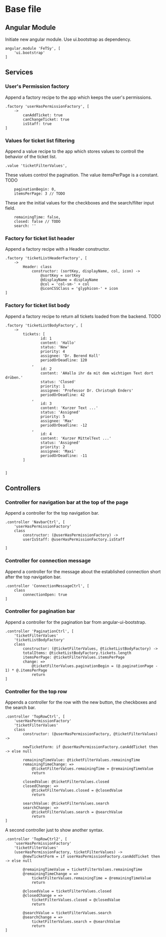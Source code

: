 # Base file

## Angular Module

Initiate new angular module. Use ui.bootstrap as dependency.

    angular.module 'FeTSy', [
        'ui.bootstrap'
    ]


## Services

### User's Permission factory

Append a factory recipe to the app which keeps the user's permissions.

    .factory 'userHasPermissionFactory', [
        ->
            canAddTicket: true
            canChangeTicket: true
            isStaff: true
    ]


### Values for ticket list filtering

Append a value recipe to the app which stores values to controll the
behavior of the ticket list.

    .value 'ticketFilterValues',

These values control the pagination. The value itemsPerPage is a constant.
TODO

        paginationBegin: 0,
        itemsPerPage: 3 // TODO

These are the initial values for the checkboxes and the search/filter input
field.

        remainingTime: false,
        closed: false // TODO
        search: ''


### Factory for ticket list header

Append a factory recipe with a Header constructor.

    .factory 'ticketListHeaderFactory', [
        ->
            Header: class
                constructor: (sortKey, displayName, col, icon) ->
                    @sortKey = sortKey
                    @displayName = displayName
                    @col = 'col-sm-' + col
                    @iconCSSClass = 'glyphicon-' + icon
    ]


### Factory for ticket list body

Append a factory recipe to return all tickets loaded from the backend. TODO

    .factory 'ticketListBodyFactory', [
        ->
            tickets: [
                    id: 1
                    content: 'Hallo'
                    status: 'New'
                    priority: 4
                    assignee: 'Dr. Berend Koll'
                    periodOrDeadline: 120
                ,
                    id: 2
                    content: 'AHallo ihr da mit dem wichtigen Text dort drüben.'
                    status: 'Closed'
                    priority: 1
                    assignee: 'Professor Dr. Christoph Enders'
                    periodOrDeadline: 42
                ,
                    id: 3
                    content: 'Kurzer Text ...'
                    status: 'Assigned'
                    priority: 5
                    assignee: 'Max'
                    periodOrDeadline: -12
                ,
                    id: 4
                    content: 'Kurzer MittelText ...'
                    status: 'Assigned'
                    priority: 2
                    assignee: 'Maxi'
                    periodOrDeadline: -11
            ]


    ]


## Controllers

### Controller for navigation bar at the top of the page

Append a controller for the top navigation bar.

    .controller 'NavbarCtrl', [
        'userHasPermissionFactory'
        class
            constructor: (@userHasPermissionFactory) ->
            userIsStaff: @userHasPermissionFactory.isStaff

    ]


### Controller for connection message

Append a controller for the message about the established connection short
after the top navigation bar.

    .controller 'ConnectionMessageCtrl', [
        class
            connectionOpen: true
    ]


### Controller for pagination bar

Append a controller for the pagination bar from angular-ui-bootstrap.

    .controller 'PaginationCtrl', [
        'ticketFilterValues'
        'ticketListBodyFactory'
        class
            constructor: (@ticketFilterValues, @ticketListBodyFactory) ->
            totalItems: @ticketListBodyFactory.tickets.length
            itemsPerPage: @ticketFilterValues.itemsPerPage
            change: =>
                @ticketFilterValues.paginationBegin = (@.paginationPage - 1) * @.itemsPerPage
                return
    ]


### Controller for the top row

Appends a controller for the row with the new button, the checkboxes and
the search bar.

    .controller 'TopRowCtrl', [
        'userHasPermissionFactory'
        'ticketFilterValues'
        class
            constructor: (@userHasPermissionFactory, @ticketFilterValues) ->

            newTicketForm: if @userHasPermissionFactory.canAddTicket then -> else null

            remainingTimeValue: @ticketFilterValues.remainingTime
            remainingTimeChange: =>
                @ticketFilterValues.remainingTime = @remainingTimeValue
                return

            closedValue: @ticketFilterValues.closed
            closedChange: =>
                @ticketFilterValues.closed = @closedValue
                return

            searchValue: @ticketFilterValues.search
            searchChange: =>
                @ticketFilterValues.search = @searchValue
                return
    ]

A second controller just to show another syntax.

    .controller 'TopRowCtrl2', [
        'userHasPermissionFactory'
        'ticketFilterValues'
        (userHasPermissionFactory, ticketFilterValues) ->
            @newTicketForm = if userHasPermissionFactory.canAddTicket then -> else null

            @remainingTimeValue = ticketFilterValues.remainingTime
            @remainingTimeChange = =>
                ticketFilterValues.remainingTime = @remainingTimeValue
                return

            @closedValue = ticketFilterValues.closed
            @closedChange = =>
                ticketFilterValues.closed = @closedValue
                return

            @searchValue = ticketFilterValues.search
            @searchChange = =>
                ticketFilterValues.search = @searchValue
                return
    ]


